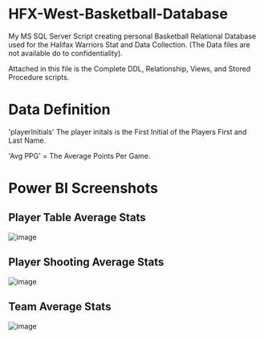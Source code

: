 # HFX-West-Basketball-Database
My MS SQL Server Script creating personal Basketball Relational Database used for the Halifax Warriors Stat and Data Collection.
(The Data files are not available do to confidentiality).

Attached in this file is the Complete DDL, Relationship, Views, and Stored Procedure scripts.

# Data Definition
'playerInitials' The player initals is the First Initial of the Players First and Last Name.

'Avg PPG' = The Average Points Per Game. 

# Power BI Screenshots

## Player Table Average Stats
![image](https://user-images.githubusercontent.com/93495905/224851501-a4dd6dcb-3f13-4a51-a1aa-3f9c48431d8f.png)

## Player Shooting Average Stats
![image](https://user-images.githubusercontent.com/93495905/224851530-70b5babc-d670-4ced-b3f6-ac6b2ea4be92.png)

## Team Average Stats
![image](https://user-images.githubusercontent.com/93495905/224850966-20d73ae3-4ca4-43cf-8518-5b7e960734c6.png)
